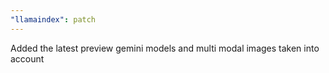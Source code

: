 ```yaml
---
"llamaindex": patch
---
```


Added the latest preview gemini models and multi modal images taken into account
